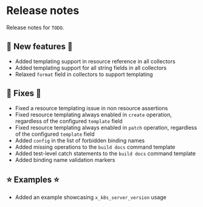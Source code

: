 # Release notes

Release notes for `TODO`.

<!--
## ‼️ Breaking changes ‼️

## ✨ UI changes ✨

## ⛵ Tutorials ⛵

## 📚 Docs 📚

## 🎸 Misc 🎸
-->

## 💫 New features 💫

- Added templating support in resource reference in all collectors
- Added templating support for all string fields in all collectors
- Relaxed `format` field in collectors to support templating

## 🔧 Fixes 🔧

- Fixed a resource templating issue in non resource assertions
- Fixed resource templating always enabled in `create` operation, regardless of the configured `template` field
- Fixed resource templating always enabled in `patch` operation, regardless of the configured `template` field
- Added `config` in the list of forbidden binding names
- Added missing operations to the `build docs` command template
- Added test-level catch statements to the `build docs` command template
- Added binding name validation markers

## ⭐ Examples ⭐

- Added an example showcasing `x_k8s_server_version` usage
